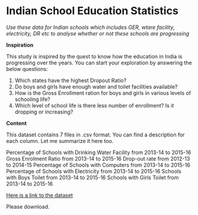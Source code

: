 # Indian School Education Statistics
*Use these data for Indian schools which includes GER, wtare facility, electricity, DR etc to analyse whether or not these schools are progressing*

**Inspiration**

This study is inspired by the quest to know how the education in India is progressing over the years. You can start your exploration by answering the below questions:

1. Which states have the highest Dropout Ratio?
2. Do boys and girls have enough water and toilet facilities available?
3. How is the Gross Enrollment ration for boys and girls in various levels of schooling life?
4. Which level of school life is there less number of enrollment? Is it dropping or increasing?

**Content**

This dataset contains 7 files in .csv format. You can find a description for each column. Let me summarize it here too.

Percentage of Schools with Drinking Water Facility from 2013-14 to 2015-16
Gross Enrolment Ratio from 2013-14 to 2015-16
Drop-out rate from 2012-13 to 2014-15
Percentage of Schools with Computers from 2013-14 to 2015-16
Percentage of Schools with Electricity from 2013-14 to 2015-16
Schools with Boys Toilet from 2013-14 to 2015-16
Schools with Girls Toilet from 2013-14 to 2015-16

[Here is a link to the dataset](https://www.kaggle.com/vidyapb/indian-school-education-statistics)

Please download.
